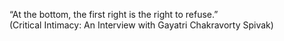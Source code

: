 “At the bottom, the first right is the right to refuse.”
<br>
(Critical Intimacy: An Interview with Gayatri Chakravorty Spivak)

